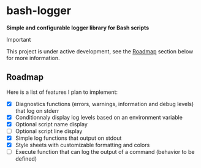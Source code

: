 # bash-logger

**Simple and configurable logger library for Bash scripts**

> [!IMPORTANT]
> This project is under active development, see the [Roadmap](#roadmap) section below for more information.

## Roadmap

Here is a list of features I plan to implement:

- [x] Diagnostics functions (errors, warnings, information and debug levels) that log on stderr
- [x] Conditionnaly display log levels based on an environment variable
- [x] Optional script name display
- [ ] Optional script line display
- [x] Simple log functions that output on stdout
- [x] Style sheets with customizable formatting and colors
- [ ] Execute function that can log the output of a command (behavior to be defined)
